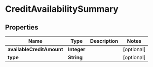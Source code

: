 

# CreditAvailabilitySummary


## Properties

| Name | Type | Description | Notes |
|------------ | ------------- | ------------- | -------------|
|**availableCreditAmount** | **Integer** |  |  [optional] |
|**type** | **String** |  |  [optional] |



